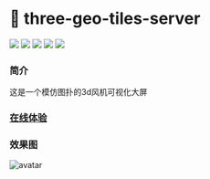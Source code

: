 # 🚀 three-geo-tiles-server
    
    
    
<div>
  <img src="https://img.shields.io/github/languages/top/fengtianxi001/turbine_large_screen">
  <img src="https://travis-ci.org/boennemann/badges.svg?branch=master">
  <img src="https://img.shields.io/github/issues/fengtianxi001/turbine_large_screen">
  <img src="https://img.shields.io/github/forks/fengtianxi001/turbine_large_screen">
  <img src="https://img.shields.io/github/stars/fengtianxi001/turbine_large_screen">
</div>
    
    
    
### 简介
这是一个模仿图扑的3d风机可视化大屏

### [在线体验](http://112.124.22.244/turbine-large-screen/index.html)



### 效果图
    
![avatar](http://112.124.22.244/figure_bed/turbine_large_screen/01.png)



    
    
    
    